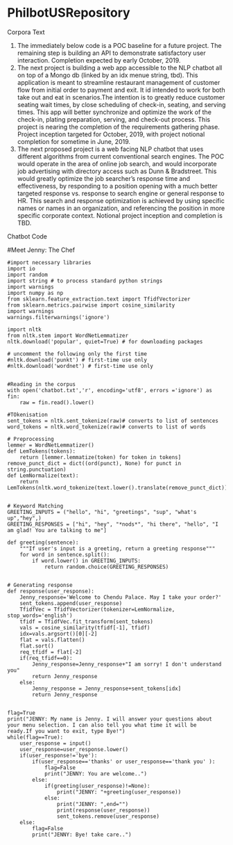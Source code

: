 # PhilbotUSRepository
Corpora Text
1.	The immediately below code is a POC baseline for a future project. The remaining step is building an API to demonstrate satisfactory user interaction. Completion expected by early October, 2019.
2.	The next project is building a web app accessible to the NLP chatbot all on top of a Mongo db (linked by an idx menue string, tbd). This application is meant to streamline restaurant management of customer flow from initial order to payment and exit. It id intended to work for both take out and eat in scenarios.The intention is to greatly reduce customer seating wait times, by close scheduling of check-in, seating, and serving times. This app will better synchronize and optimize the work of the check-in, plating preparation, serving, and check-out process. This project is nearing the completion of the requirements gathering phase. Project inception targeted for October, 2019, with project notional completion for sometime in June, 2019.
3.	The next proposed project is a web facing NLP chatbot that uses different algorithms from current conventional search engines. The POC would operate in the area of online job search, and would incorporate job advertising with directory access such as Dunn & Bradstreet. This would greatly optimize the job searcher’s response time and effectiveness, by responding to a position opening with a much better targeted response vs. response to search engine or general response to HR. This search and response optimization is achieved by using specific names or names in an organization, and referencing the position in more specific corporate context. Notional project inception and completion is TBD.


Chatbot Code


#Meet Jenny: The Chef
	
	#import necessary libraries
	import io
	import random
	import string # to process standard python strings
	import warnings
	import numpy as np
	from sklearn.feature_extraction.text import TfidfVectorizer
	from sklearn.metrics.pairwise import cosine_similarity
	import warnings
	warnings.filterwarnings('ignore')
	
	import nltk
	from nltk.stem import WordNetLemmatizer
	nltk.download('popular', quiet=True) # for downloading packages
	
	# uncomment the following only the first time
	#nltk.download('punkt') # first-time use only
	#nltk.download('wordnet') # first-time use only
	
	
	#Reading in the corpus
	with open('chatbot.txt','r', encoding='utf8', errors ='ignore') as fin:
	    raw = fin.read().lower()
	
	#TOkenisation
	sent_tokens = nltk.sent_tokenize(raw)# converts to list of sentences 
	word_tokens = nltk.word_tokenize(raw)# converts to list of words
	
	# Preprocessing
	lemmer = WordNetLemmatizer()
	def LemTokens(tokens):
	    return [lemmer.lemmatize(token) for token in tokens]
	remove_punct_dict = dict((ord(punct), None) for punct in string.punctuation)
	def LemNormalize(text):
	    return LemTokens(nltk.word_tokenize(text.lower().translate(remove_punct_dict)))
	
	
	# Keyword Matching
	GREETING_INPUTS = ("hello", "hi", "greetings", "sup", "what's up","hey",)
	GREETING_RESPONSES = ["hi", "hey", "*nods*", "hi there", "hello", "I am glad! You are talking to me"]
	
	def greeting(sentence):
	    """If user's input is a greeting, return a greeting response"""
	    for word in sentence.split():
	        if word.lower() in GREETING_INPUTS:
	            return random.choice(GREETING_RESPONSES)
	
	
	# Generating response
	def response(user_response):
	    Jenny_response='Welcome to Chendu Palace. May I take your order?'
	    sent_tokens.append(user_response)
	    TfidfVec = TfidfVectorizer(tokenizer=LemNormalize, stop_words='english')
	    tfidf = TfidfVec.fit_transform(sent_tokens)
	    vals = cosine_similarity(tfidf[-1], tfidf)
	    idx=vals.argsort()[0][-2]
	    flat = vals.flatten()
	    flat.sort()
	    req_tfidf = flat[-2]
	    if(req_tfidf==0):
	        Jenny_response=Jenny_response+"I am sorry! I don't understand you"
	        return Jenny_response
	    else:
	        Jenny_response = Jenny_response+sent_tokens[idx]
	        return Jenny_response
	
	
	flag=True
	print("JENNY: My name is Jenny. I will answer your questions about your menu selection. I can also tell you what time it will be
	ready.If you want to exit, type Bye!")
	while(flag==True):
	    user_response = input()
	    user_response=user_response.lower()
	    if(user_response!='bye'):
	        if(user_response=='thanks' or user_response=='thank you' ):
	            flag=False
	            print("JENNY: You are welcome..")
	        else:
	            if(greeting(user_response)!=None):
	                print("JENNY: "+greeting(user_response))
	            else:
	                print("JENNY: ",end="")
	                print(response(user_response))
	                sent_tokens.remove(user_response)
	    else:
	        flag=False
	        print("JENNY: Bye! take care..")    



